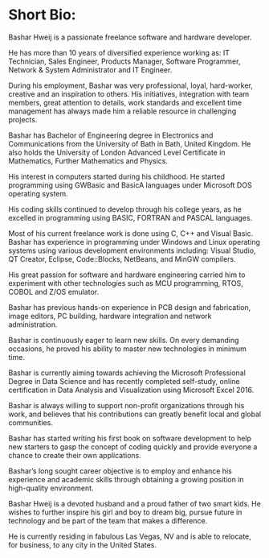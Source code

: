 # Short Bio:
Bashar Hweij is a passionate freelance software and hardware developer.

He has more than 10 years of diversified experience working as: IT Technician, Sales Engineer, Products Manager, Software Programmer, Network & System Administrator and IT Engineer. 

During his employment, Bashar was very professional, loyal, hard-worker, creative and an inspiration to others. His initiatives, integration with team members, great attention to details, work standards and excellent time management has always made him a reliable resource in challenging projects.

Bashar has Bachelor of Engineering degree in Electronics and Communications from the University of Bath in Bath, United Kingdom. He also holds the University of London Advanced Level Certificate in Mathematics, Further Mathematics and Physics.

His interest in computers started during his childhood. He started programming using GWBasic and BasicA languages under Microsoft DOS operating system.

His coding skills continued to develop through his college years, as he excelled in programming using BASIC, FORTRAN and PASCAL languages.

Most of his current freelance work is done using C, C++ and Visual Basic. Bashar has experience in programming under Windows and Linux operating systems using various development environments including: Visual Studio, QT Creator, Eclipse, Code::Blocks, NetBeans, and MinGW compilers.

His great passion for software and hardware engineering carried him to experiment with other technologies such as MCU programming, RTOS, COBOL and Z/OS emulator.

Bashar has previous hands-on experience in PCB design and fabrication, image editors, PC building, hardware integration and network administration.

Bashar is continuously eager to learn new skills. On every demanding occasions, he proved his ability to master new technologies in minimum time.

Bashar is currently aiming towards achieving the Microsoft Professional Degree in Data Science and has recently completed self-study, online certification in Data Analysis and Visualization using Microsoft Excel 2016. 


Bashar is always willing to support non-profit organizations through his work, and believes that his contributions can greatly benefit local and global communities.   

Bashar has started writing his first book on software development to help new starters to gasp the concept of coding quickly and provide everyone a chance to create their own applications.


Bashar’s long sought career objective is to employ and enhance his experience and academic skills through obtaining a growing position in high-quality environment.

Bashar Hweij is a devoted husband and a proud father of two smart kids. He wishes to further inspire his girl and boy to dream big, pursue future in technology and be part of the team that makes a difference.

He is currently residing in fabulous Las Vegas, NV and is able to relocate, for business, to any city in the United States.
